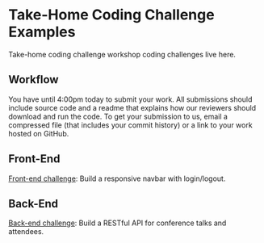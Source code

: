 # Take-Home Coding Challenge Examples

Take-home coding challenge workshop coding challenges live here.

## Workflow

You have until 4:00pm today to submit your work.  All submissions should include source code and a readme that explains how our reviewers should download and run the code.  To get your submission to us, email a compressed file (that includes your commit history) or a link to your work hosted on GitHub.

## Front-End 

[Front-end challenge](front-end): Build a responsive navbar with login/logout.

## Back-End

[Back-end challenge](back-end): Build a RESTful API for conference talks and attendees.
